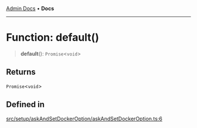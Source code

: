 [Admin Docs](/) • **Docs**

***

# Function: default()

> **default**(): `Promise`\<`void`\>

## Returns

`Promise`\<`void`\>

## Defined in

[src/setup/askAndSetDockerOption/askAndSetDockerOption.ts:6](https://github.com/PalisadoesFoundation/talawa-admin/blob/main/src/setup/askAndSetDockerOption/askAndSetDockerOption.ts#L6)
